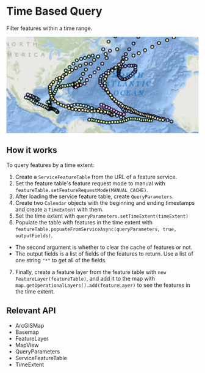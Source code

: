 # Time Based Query

Filter features within a time range.

![](TimeBasedQuery.png)

## How it works

To query features by a time extent:


1.  Create a `ServiceFeatureTable` from the URL of a feature service.
2.  Set the feature table's feature request mode to manual with `featureTable.setFeatureRequestMode(MANUAL_CACHE)`.
3.  After loading the service feature table, create `QueryParameters`.
4.  Create two `Calendar` objects with the beginning and ending timestamps and create a 
  `TimeExtent` with them.
5.  Set the time extent with `queryParameters.setTimeExtent(timeExtent)`
6.  Populate the table with features in the time extent with `featureTable.popuateFromServiceAsync(queryParameters, true, outputFields)`.
  
 *   The second argument is whether to clear the cache of features or not.
 *   The output fields is a list of fields of the features to return. Use a list of one string 
    `"*"` to get all of the fields.
7.  Finally, create a feature layer from the feature table with `new FeatureLayer(featureTable)`, 
  and add it to the map with `map.getOperationalLayers().add(featureLayer)` to see the features in the 
  time extent.


## Relevant API


*   ArcGISMap
*   Basemap
*   FeatureLayer
*   MapView
*   QueryParameters
*   ServiceFeatureTable
*   TimeExtent
